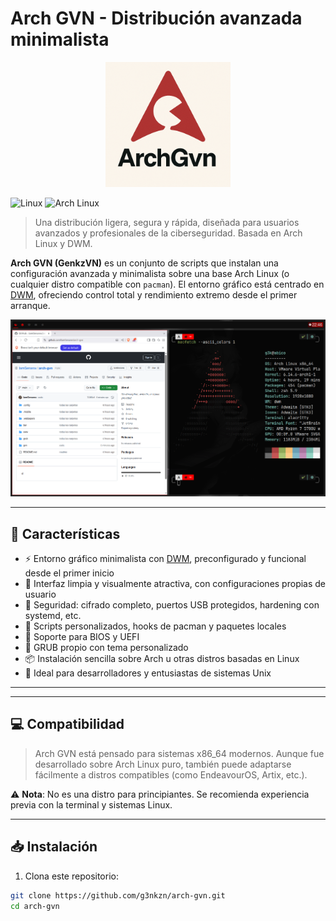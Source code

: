 # Arch GVN - Distribución avanzada minimalista

<p align="center">
  <img src="ArchGvn.png" alt="Logo Arch GVN" width="200"/>
</p>

![Linux](https://img.shields.io/badge/Linux-FCC624?style=for-the-badge&logo=linux&logoColor=black)
![Arch Linux](https://img.shields.io/badge/Arch%20Linux-1793D1?style=for-the-badge&logo=arch-linux&logoColor=white)

> Una distribución ligera, segura y rápida, diseñada para usuarios avanzados y profesionales de la ciberseguridad. Basada en Arch Linux y DWM.

**Arch GVN (GenkzVN)** es un conjunto de scripts que instalan una configuración avanzada y minimalista sobre una base Arch Linux (o cualquier distro compatible con `pacman`). El entorno gráfico está centrado en [DWM](https://dwm.suckless.org/), ofreciendo control total y rendimiento extremo desde el primer arranque.

![Captura de pantalla](./CapturaPantalla.png)

---

## 🚀 Características

- ⚡ Entorno gráfico minimalista con [DWM](https://dwm.suckless.org/), preconfigurado y funcional desde el primer inicio
- 🎨 Interfaz limpia y visualmente atractiva, con configuraciones propias de usuario
- 🔐 Seguridad: cifrado completo, puertos USB protegidos, hardening con systemd, etc.
- 🧩 Scripts personalizados, hooks de pacman y paquetes locales
- 💾 Soporte para BIOS y UEFI
- 🧭 GRUB propio con tema personalizado
- 📦 Instalación sencilla sobre Arch u otras distros basadas en Linux
- 🧠 Ideal para desarrolladores y entusiastas de sistemas Unix

---

---

## 💻 Compatibilidad

> Arch GVN está pensado para sistemas x86_64 modernos. Aunque fue desarrollado sobre Arch Linux puro, también puede adaptarse fácilmente a distros compatibles (como EndeavourOS, Artix, etc.).

⚠️ **Nota**: No es una distro para principiantes. Se recomienda experiencia previa con la terminal y sistemas Linux.

---

## 📥 Instalación

1. Clona este repositorio:

```bash
git clone https://github.com/g3nkzn/arch-gvn.git
cd arch-gvn
